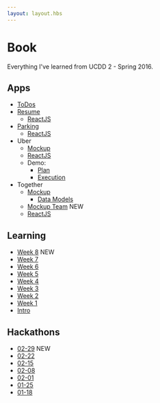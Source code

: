 ```yaml
---
layout: layout.hbs
---
```


# Book

Everything I've learned from UCDD 2 - Spring 2016.

## Apps
* [ToDos](apps/todos/)
* [Resume](apps/resume/)
  * [ReactJS](apps/resume/react)
* [Parking](apps/parking/)
  * [ReactJS](apps/parking/react)
* Uber
  * [Mockup](apps/uber/mockup)
  * [ReactJS](apps/uber/)
  * Demo:
    * [Plan](apps/uber/demo/plan.html)
    * [Execution](apps/uber/demo/execution.html)
* Together
  * [Mockup](apps/together/mockup)
    * [Data Models](apps/together/mockup/data.html)
  * [Mockup Team](apps/together/mockup-team) <span class="chip red">NEW</span>        
  * [ReactJS](apps/together/mockup-team/user/index.html)

## Learning
* [Week 8](learning/week8) <span class="chip red">NEW</span>
* [Week 7](learning/week7)
* [Week 6](learning/week6)
* [Week 5](learning/week5)
* [Week 4](learning/week4)
* [Week 3](learning/week3)
* [Week 2](learning/week2)
* [Week 1](learning/week1)
* [Intro](learning/intro)

## Hackathons
* [02-29](hackathons/02-29) <span class="chip red">NEW</span>
* [02-22](hackathons/02-22)
* [02-15](hackathons/02-15)
* [02-08](hackathons/02-08)
* [02-01](hackathons/02-01)
* [01-25](hackathons/01-25)
* [01-18](hackathons/01-18)
